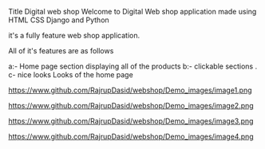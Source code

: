 Title Digital web shop
Welcome to Digital Web shop application made using HTML CSS Django and Python

it's a fully feature web shop application.

All of it's features are as follows 

a:- Home page section displaying all of the products
b:- clickable sections .
c- nice looks
Looks of the home page 

https://www.github.com/RajrupDasid/webshop/Demo_images/image1.png

https://www.github.com/RajrupDasid/webshop/Demo_images/image2.png

https://www.github.com/RajrupDasid/webshop/Demo_images/image3.png

https://www.github.com/RajrupDasid/webshop/Demo_images/image4.png






